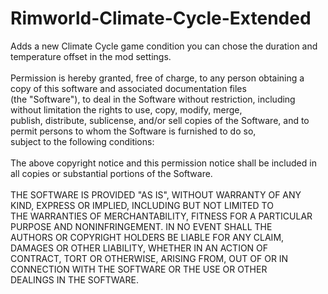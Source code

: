 # Rimworld-Climate-Cycle-Extended
Adds a new Climate Cycle game condition you can chose the duration and temperature offset in the mod settings.\
\
Permission is hereby granted, free of charge, to any person obtaining a copy of this software and associated documentation files\
(the "Software"), to deal in the Software without restriction, including without limitation the rights to use, copy, modify, merge,\
publish, distribute, sublicense, and/or sell copies of the Software, and to permit persons to whom the Software is furnished to do so,\
subject to the following conditions:\
\
The above copyright notice and this permission notice shall be included in all copies or substantial portions of the Software.\
\
THE SOFTWARE IS PROVIDED "AS IS", WITHOUT WARRANTY OF ANY KIND, EXPRESS OR IMPLIED, INCLUDING BUT NOT LIMITED TO\
THE WARRANTIES OF MERCHANTABILITY, FITNESS FOR A PARTICULAR PURPOSE AND NONINFRINGEMENT. IN NO EVENT SHALL THE\
AUTHORS OR COPYRIGHT HOLDERS BE LIABLE FOR ANY CLAIM, DAMAGES OR OTHER LIABILITY, WHETHER IN AN ACTION OF\
CONTRACT, TORT OR OTHERWISE, ARISING FROM, OUT OF OR IN CONNECTION WITH THE SOFTWARE OR THE USE OR OTHER\
DEALINGS IN THE SOFTWARE.
